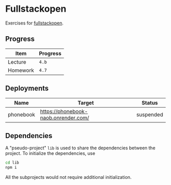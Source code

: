 # Fullstackopen

Exercises for [fullstackopen](https://fullstackopen.com/en/).

## Progress

| Item | Progress |
|-|-|
| Lecture | `4.b` |
| Homework | `4.7` |

## Deployments

| Name | Target | Status
|-|-|-|
| phonebook | https://phonebook-naob.onrender.com/ | suspended |

## Dependencies

A "pseudo-project" `lib` is used to share the dependencies between the project.
To initialize the dependencies, use
```bash
cd lib
npm i
```

All the subprojects would not require additional initialization.
